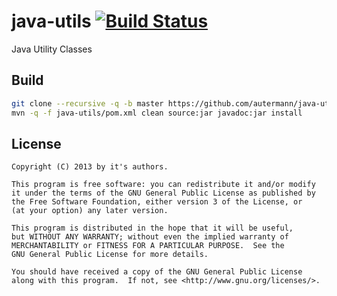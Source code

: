 # java-utils [![Build Status](https://travis-ci.org/autermann/java-utils.png?branch=master)](https://travis-ci.org/autermann/java-utils) #

Java Utility Classes

## Build

```bash
git clone --recursive -q -b master https://github.com/autermann/java-utils.git
mvn -q -f java-utils/pom.xml clean source:jar javadoc:jar install
```

## License

```
Copyright (C) 2013 by it's authors.

This program is free software: you can redistribute it and/or modify
it under the terms of the GNU General Public License as published by
the Free Software Foundation, either version 3 of the License, or
(at your option) any later version.

This program is distributed in the hope that it will be useful,
but WITHOUT ANY WARRANTY; without even the implied warranty of
MERCHANTABILITY or FITNESS FOR A PARTICULAR PURPOSE.  See the
GNU General Public License for more details.

You should have received a copy of the GNU General Public License
along with this program.  If not, see <http://www.gnu.org/licenses/>.
```
